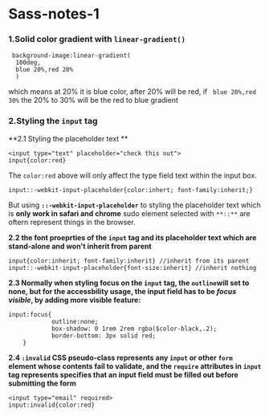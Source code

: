 # Sass-notes-1

### 1.Solid color gradient with `linear-gradient()`

```
 background-image:linear-gradient(
  100deg,
  blue 20%,red 20%
  )
```
which means at 20% it is blue color, after 20% will be red, if ` blue 20%,red 30%` the 20% to 30% will be the red to blue gradient


### 2.Styling the `input` tag

**2.1 Styling the placeholder text **
```
<input type="text" placeholder="check this out">
input{color:red}
```
The `color:red` above will only affect the type field text within the input box.

`input::-webkit-input-placeholder{color:inhert; font-family:inherit;}`

But using **`::-webkit-input-placeholder`** to styling the placeholder text which is **only work in safari and chrome**
sudo element selected with `**::**` are oftern represent things in the browser.

**2.2 the font proeprties of the `input` tag and its placeholder text which are stand-alone and won't inherit from parent**

`input{color:inherit; font-family:inherit} //inherit from its parent `
`input::-webkit-input-placeholder{font-size:inherit} //inherit nothing `

**2.3 Normally when styling focus on the `input` tag, the `outline`will set to none, but for the accessbility usage, the input field has to be *focus visible*, by adding more visible feature:**
```
input:focus{
            outline:none;
            box-shadow: 0 1rem 2rem rgba($color-black,.2); 
            border-bottom: 3px solid red;
    }
```

**2.4 `:invalid` CSS pseudo-class represents any `input` or other `form` element whose contents fail to validate, and the `require` attributes in `input` tag represents  specifies that an input field must be filled out before submitting the form**

```
<input type="email" required>
input:invalid{color:red}
```
